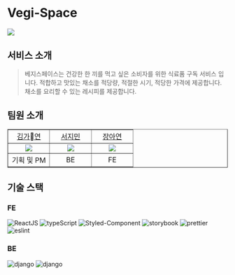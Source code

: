 # Vegi-Space
![](https://img1.daumcdn.net/thumb/R1280x0/?scode=mtistory2&fname=https%3A%2F%2Fblog.kakaocdn.net%2Fdn%2FvF6tV%2FbtsxLj6WKUT%2F4MY2B1OCl7bQMG55MXoDiK%2Fimg.png)
## 서비스 소개
> 베지스페이스는 건강한 한 끼를 먹고 싶은 소비자를 위한 식료품 구독 서비스 입니다.
> 적합하고 맛있는 채소를 적당량, 적절한 시기, 적당한 가격에 제공합니다.
> 채소를 요리할 수 있는 레시피를 제공합니다.
## 팀원 소개

<table border="1" cellspacing="0" cellpadding="0" width="60%">
    <tr width="100%">
        <td width="33%" align="center"><a href= "https://github.com/ayla-kim">김가연</a></td>
        <td width="33%" align="center"><a href= "https://github.com/SeoJimin1234">서지민</a></td>
        <td width="33%" align="center"><a href= "https://github.com/JangAyeon">장아연</a></td>
    </tr>
    <tr width="90%">
        <td width="33%" align="center"><img src = "https://github.com/ayla-kim.png"></td>
        <td width="33%" align="center"><img src = "https://github.com/SeoJimin1234.png"/></td>
        <td width="33%" align="center"><img src = "https://github.com/JangAyeon.png"/></td>
    </tr>
    <tr width="100%">
        <td width="30%" align="center">
          기획 및 PM
          </td>
        <td width="30%" align="center">
        BE
        </td>
        <td width="30%" align="center">
        FE
        </td>

   </tr>
</table>


## 기술 스택

### FE

![ReactJS](https://img.shields.io/badge/react-61DAFB?style=for-the-badge&logo=react&logoColor=black)
![typeScript](https://img.shields.io/badge/typescript-3178C6?style=for-the-badge&logo=typescript&logoColor=white)
![Styled-Component](https://img.shields.io/badge/styled--components-DB7093?style=for-the-badge&logo=styled-components&logoColor=white)
![storybook](https://img.shields.io/badge/storybook-FF4785?style=for-the-badge&logo=storybook&logoColor=white)
![prettier](https://img.shields.io/badge/prettier-F7B93E?style=for-the-badge&logo=prettier&logoColor=white)
![eslint](https://img.shields.io/badge/eslint-4B32C3?style=for-the-badge&logo=eslint&logoColor=white)


### BE
![django](https://img.shields.io/badge/django-092E20?style=for-the-badge&logo=django&logoColor=white)
![django](https://img.shields.io/badge/postegreSQL-4169E1?style=for-the-badge&logo=postegreSQL&logoColor=white)
